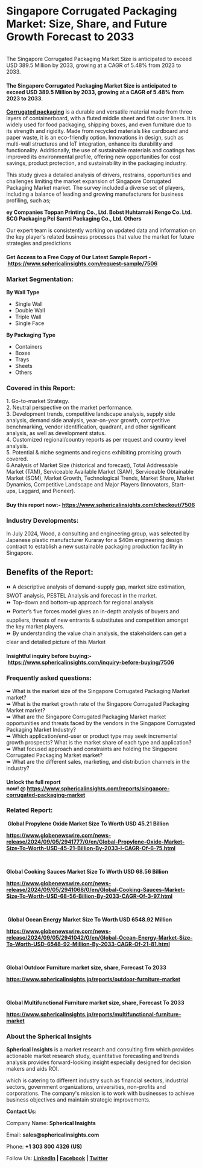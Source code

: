 <div class="wow_read_blog_hdr_img">
<div class="wow_read_blog_hdr_img_innr">
<h1>Singapore Corrugated Packaging Market: Size, Share, and Future Growth Forecast to 2033</h1>
</div>
<div class="wow_main_float_head_img"><img src="https://www.vevioz.com/upload/photos/2024/12/r3mMOx47C8jztC4hh577_26_e57c11559add4fa5c4d7533f62e54148_image.jpg" alt="" /></div>
</div>
<div class="read-blog-container">
<div class="read-blog-desc">
<p class="mb-0">The Singapore Corrugated Packaging Market Size is anticipated to exceed USD 389.5 Million by 2033, growing at a CAGR of 5.48% from 2023 to 2033.</p>
</div>
<div class="read-content">
<h4><strong>The Singapore Corrugated Packaging Market Size is anticipated to exceed USD 389.5 Million by 2033, growing at a CAGR of 5.48% from 2023 to 2033.</strong></h4>
<p><a href="https://www.sphericalinsights.com/reports/singapore-corrugated-packaging-market" target="_blank" rel="noopener"><strong>Corrugated packaging</strong></a>&nbsp;is a durable and versatile material made from three layers of containerboard, with a fluted middle sheet and flat outer liners. It is widely used for food packaging, shipping boxes, and even furniture due to its strength and rigidity. Made from recycled materials like cardboard and paper waste, it is an eco-friendly option. Innovations in design, such as multi-wall structures and IoT integration, enhance its durability and functionality. Additionally, the use of sustainable materials and coatings has improved its environmental profile, offering new opportunities for cost savings, product protection, and sustainability in the packaging industry.</p>
<p>This study gives a detailed analysis of drivers, restrains, opportunities and challenges limiting the market expansion of Singapore Corrugated Packaging Market market. The survey included a diverse set of players, including a balance of leading and growing manufacturers for business profiling, such as;</p>
<p><strong>ey Companies Toppan Printing Co., Ltd. Bobst Huhtamaki Rengo Co. Ltd. SCG Packaging Pcl Sarnti Packaging Co., Ltd. Others</strong></p>
<p>Our expert team is consistently working on updated data and information on the key player's related business processes that value the market for future strategies and predictions</p>
<h4><strong>Get Access to a Free Copy of Our Latest Sample Report -&nbsp;<a href="https://www.sphericalinsights.com/request-sample/7506" rel="nofollow">https://www.sphericalinsights.com/request-sample/7506</a></strong></h4>
<h3><strong>Market Segmentation:</strong></h3>
<p><strong>By Wall Type</strong></p>
<ul>
<li>Single Wall</li>
<li>Double Wall</li>
<li>Triple Wall</li>
<li>Single Face</li>
</ul>
<p><strong>By Packaging Type</strong></p>
<ul>
<li>Containers</li>
<li>Boxes</li>
<li>Trays</li>
<li>Sheets</li>
<li>Others</li>
</ul>
<h3>Covered in this Report:</h3>
<p>1. Go-to-market Strategy.<br />2. Neutral perspective on the market performance.<br />3. Development trends, competitive landscape analysis, supply side analysis, demand side analysis, year-on-year growth, competitive benchmarking, vendor identification, quadrant, and other significant analysis, as well as development status.<br />4. Customized regional/country reports as per request and country level analysis.<br />5. Potential &amp; niche segments and regions exhibiting promising growth covered.<br />6.Analysis of Market Size (historical and forecast), Total Addressable Market (TAM), Serviceable Available Market (SAM), Serviceable Obtainable Market (SOM), Market Growth, Technological Trends, Market Share, Market Dynamics, Competitive Landscape and Major Players (Innovators, Start-ups, Laggard, and Pioneer).</p>
<h4>Buy this report now:-&nbsp;<a href="https://www.sphericalinsights.com/checkout/7506" rel="nofollow">https://www.sphericalinsights.com/checkout/7506</a></h4>
<h3>Industry Developments:</h3>
<p>In July 2024, Wood, a consulting and engineering group, was selected by Japanese plastic manufacturer Kuraray for a $40m engineering design contract to establish a new sustainable packaging production facility in Singapore.</p>
<h2><strong>Benefits of the Report</strong>:</h2>
<p>⏩ A descriptive analysis of demand-supply gap, market size estimation, SWOT analysis, PESTEL Analysis and forecast in the market.<br />⏩ Top-down and bottom-up approach for regional analysis<br />⏩ Porter&rsquo;s five forces model gives an in-depth analysis of buyers and suppliers, threats of new entrants &amp; substitutes and competition amongst the key market players.<br />⏩ By understanding the value chain analysis, the stakeholders can get a clear and detailed picture of this Market</p>
<h4>Insightful inquiry before buying:-&nbsp;<a href="https://www.sphericalinsights.com/inquiry-before-buying/7506" rel="nofollow">https://www.sphericalinsights.com/inquiry-before-buying/7506</a></h4>
<h3>Frequently asked questions:</h3>
<p>➥ What is the market size of the Singapore Corrugated Packaging Market market?<br />➥ What is the market growth rate of the Singapore Corrugated Packaging Market market?<br />➥ What are the Singapore Corrugated Packaging Market market opportunities and threats faced by the vendors in the Singapore Corrugated Packaging Market Industry?<br />➥ Which application/end-user or product type may seek incremental growth prospects? What is the market share of each type and application?<br />➥ What focused approach and constraints are holding the Singapore Corrugated Packaging Market market?<br />➥ What are the different sales, marketing, and distribution channels in the industry?</p>
<h4>Unlock the full report now!&nbsp;@&nbsp;<a href="https://www.sphericalinsights.com/reports/singapore-corrugated-packaging-market" rel="nofollow">https://www.sphericalinsights.com/reports/singapore-corrugated-packaging-market</a></h4>
<h3><strong>Related Report:</strong></h3>
<p><strong>&nbsp;Global Propylene Oxide Market Size To Worth USD 45.21 Billion</strong></p>
<p><strong><a href="https://www.globenewswire.com/news-release/2024/09/05/2941777/0/en/Global-Propylene-Oxide-Market-Size-To-Worth-USD-45-21-Billion-By-2033-l-CAGR-Of-6-75.html" rel="nofollow">https://www.globenewswire.com/news-release/2024/09/05/2941777/0/en/Global-Propylene-Oxide-Market-Size-To-Worth-USD-45-21-Billion-By-2033-l-CAGR-Of-6-75.html</a></strong></p>
<p><strong>&nbsp;</strong></p>
<p><strong>Global Cooking Sauces Market Size To Worth USD 68.56 Billion&nbsp;</strong></p>
<p><strong><a href="https://www.globenewswire.com/news-release/2024/09/05/2941068/0/en/Global-Cooking-Sauces-Market-Size-To-Worth-USD-68-56-Billion-By-2033-CAGR-Of-3-97.html" rel="nofollow">https://www.globenewswire.com/news-release/2024/09/05/2941068/0/en/Global-Cooking-Sauces-Market-Size-To-Worth-USD-68-56-Billion-By-2033-CAGR-Of-3-97.html</a></strong></p>
<p><strong>&nbsp;</strong></p>
<p><strong>&nbsp;Global Ocean Energy Market Size To Worth USD 6548.92 Million</strong></p>
<p><strong><a href="https://www.globenewswire.com/news-release/2024/09/05/2941042/0/en/Global-Ocean-Energy-Market-Size-To-Worth-USD-6548-92-Million-By-2033-CAGR-Of-21-81.html" rel="nofollow">https://www.globenewswire.com/news-release/2024/09/05/2941042/0/en/Global-Ocean-Energy-Market-Size-To-Worth-USD-6548-92-Million-By-2033-CAGR-Of-21-81.html</a></strong></p>
<p><strong>&nbsp;</strong></p>
<p><strong>Global Outdoor Furniture market size, share, Forecast To 2033</strong></p>
<p><strong><a href="https://www.sphericalinsights.jp/reports/outdoor-furniture-market" rel="nofollow">https://www.sphericalinsights.jp/reports/outdoor-furniture-market</a></strong></p>
<p><strong>&nbsp;</strong></p>
<p><strong>Global Multifunctional Furniture market size, share, Forecast To 2033</strong></p>
<p><strong><a href="https://www.sphericalinsights.jp/reports/multifunctional-furniture-market" rel="nofollow">https://www.sphericalinsights.jp/reports/multifunctional-furniture-market</a></strong></p>
<h3><strong>About the Spherical Insights</strong></h3>
<p><strong>Spherical Insights</strong>&nbsp;is a market research and consulting firm which provides actionable market research study, quantitative forecasting and trends analysis provides forward-looking insight especially designed for decision makers and aids ROI.</p>
<p>which is catering to different industry such as financial sectors, industrial sectors, government organizations, universities, non-profits and corporations. The company's mission is to work with businesses to achieve business objectives and maintain strategic improvements.</p>
<p><strong>Contact Us:</strong></p>
<p>Company Name:&nbsp;<strong>Spherical Insights</strong></p>
<p>Email:&nbsp;<strong>sales@sphericalinsights.com</strong></p>
<p>Phone:&nbsp;<strong>+1 303 800 4326 (US)</strong></p>
<p>Follow Us:&nbsp;<strong><a href="https://www.linkedin.com/company/spherical-insight/" rel="nofollow"><u>LinkedIn</u></a>&nbsp;|&nbsp;<a href="https://www.facebook.com/sphericalinsights22" rel="nofollow"><u>Facebook</u></a>&nbsp;|&nbsp;<a href="https://twitter.com/SInsights_US" rel="nofollow"><u>Twitter</u></a></strong></p>
</div>
</div>
